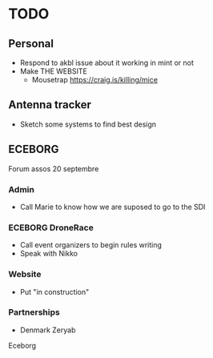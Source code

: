# TODO

## Personal
- Respond to akbl issue about it working in mint or not
- Make THE WEBSITE
    + Mousetrap https://craig.is/killing/mice

## Antenna tracker
- Sketch some systems to find best design

## ECEBORG
Forum assos 20 septembre



### Admin
- Call Marie to know how we are suposed to go to the SDI

### ECEBORG DroneRace
- Call event organizers to begin rules writing
- Speak with Nikko

### Website
- Put "in construction"

### Partnerships
- Denmark Zeryab

Eceborg